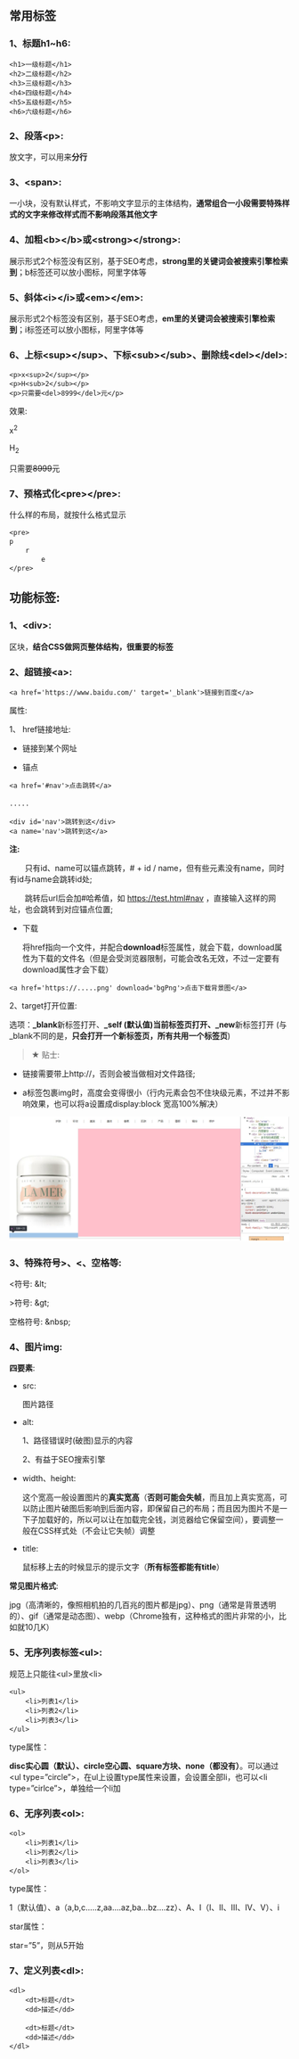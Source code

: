 ## 常用标签

### 1、标题h1~h6:

``````
<h1>一级标题</h1>
<h2>二级标题</h2>
<h3>三级标题</h3>
<h4>四级标题</h4>
<h5>五级标题</h5>
<h6>六级标题</h6>
``````

### 2、段落\<p>:

放文字，可以用来**分行**

### 3、\<span>:

一小块，没有默认样式，不影响文字显示的主体结构，**通常组合一小段需要特殊样式的文字来修改样式而不影响段落其他文字**

### 4、加粗\<b>\</b>或\<strong>\</strong>:

展示形式2个标签没有区别，基于SEO考虑，**strong里的关键词会被搜索引擎检索到**；b标签还可以放小图标，阿里字体等

### 5、斜体\<i>\</i>或\<em>\</em>:

展示形式2个标签没有区别，基于SEO考虑，**em里的关键词会被搜索引擎检索到**；i标签还可以放小图标，阿里字体等

### 6、上标\<sup>\</sup>、下标\<sub>\</sub>、删除线\<del>\</del>:

    <p>x<sup>2</sup></p>
    <p>H<sub>2</sub></p>
    <p>只需要<del>8999</del>元</p>

效果:

<p>x<sup>2</sup></p>
<p>H<sub>2</sub></p>
<p>只需要<del>8999</del>元</p>

### 7、预格式化\<pre>\</pre>:

什么样的布局，就按什么格式显示

``````
<pre>
p
    r 
        e
</pre>
``````

## 功能标签:

### 1、\<div>:

区块，**结合CSS做网页整体结构，很重要的标签**

### 2、超链接\<a>:

    <a href='https://www.baidu.com/' target='_blank'>链接到百度</a>

属性:

1、 href链接地址:

- 链接到某个网址

- 锚点

``````
<a href='#nav'>点击跳转</a>

.....

<div id='nav'>跳转到这</div>
<a name='nav'>跳转到这</a>
``````
**注:**

&ensp;&ensp;&ensp;&ensp;只有id、name可以锚点跳转，# + id / name，但有些元素没有name，同时有id与name会跳转id处;

&ensp;&ensp;&ensp;&ensp;跳转后url后会加#哈希值，如 https://test.html#nav ，直接输入这样的网址，也会跳转到对应锚点位置;

- 下载

    将href指向一个文件，并配合**download**标签属性，就会下载，download属性为下载的文件名（但是会受浏览器限制，可能会改名无效，不过一定要有download属性才会下载）

``````
<a href='https://.....png' download='bgPng'>点击下载背景图</a>
``````


2、target打开位置:

选项：**_blank**新标签打开、**_self (默认值)**当前标签页打开、**_new**新标签打开 (与_blank不同的是，**只会打开一个新标签页，所有共用一个标签页**)


> &#9733; 贴士:

- 链接需要带上http://，否则会被当做相对文件路径;

- a标签包裹img时，高度会变得很小（行内元素会包不住块级元素，不过并不影响效果，也可以将a设置成display:block 宽高100%解决）

![Alt text](./imgs/2-01.png)


### 3、特殊符号>、<、空格等:

<符号: \&lt;

\>符号: \&gt;

空格符号: \&nbsp;

### 4、图片img:

**四要素**:

- src: 

    图片路径

- alt:

    1、路径错误时(破图)显示的内容

    2、有益于SEO搜索引擎

- width、height:

    这个宽高一般设置图片的**真实宽高**（**否则可能会失帧**，而且加上真实宽高，可以防止图片破图后影响到后面内容，即保留自己的布局；而且因为图片不是一下子加载好的，所以可以让在加载完全钱，浏览器给它保留空间），要调整一般在CSS样式处（不会让它失帧）调整

- title:

    鼠标移上去的时候显示的提示文字（**所有标签都能有title**）

**常见图片格式**:

jpg（高清晰的，像照相机拍的几百兆的图片都是jpg）、png（通常是背景透明的）、gif（通常是动态图）、webp（Chrome独有，这种格式的图片非常的小，比如就10几K）

### 5、无序列表标签\<ul>:

规范上只能往\<ul>里放\<li>

    <ul>
        <li>列表1</li>
        <li>列表2</li>
        <li>列表3</li>
    </ul>

type属性：

**disc实心圆（默认）、circle空心圆、square方块、none（都没有）**。可以通过\<ul type=”circle”>，在ul上设置type属性来设置，会设置全部li，也可以\<li type=”cirlce”>，单独给一个li加

### 6、无序列表\<ol>:

    <ol>
        <li>列表1</li>
        <li>列表2</li>
        <li>列表3</li>
    </ol>

type属性：

1（默认值）、a（a,b,c.....z,aa....az,ba...bz....zz）、A、I（I、II、III、IV、V）、i

star属性：

star=”5”，则从5开始

### 7、定义列表\<dl>:

    <dl>
        <dt>标题</dt>
        <dd>描述</dd>

        <dt>标题</dt>
        <dd>描述</dd>
    </dl>

